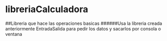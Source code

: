 # libreriaCalculadora
##Libreria que hace las operaciones basicas
######Usa la libreria creada anteriormente EntradaSalida para pedir los datos y sacarlos por consola o ventana
